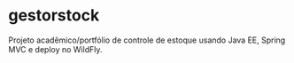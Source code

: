# gestorstock
Projeto acadêmico/portfólio de controle de estoque usando Java EE, Spring MVC e deploy no WildFly.
